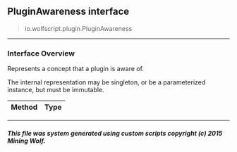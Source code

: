 ## PluginAwareness __interface__

>io.wolfscript.plugin.PluginAwareness

---

### Interface Overview

Represents a concept that a plugin is aware of. <p> The internal representation may be singleton, or be a parameterized instance, but must be immutable.

Method | Type   
--- | :--- 



---



##### This file was system generated using custom scripts copyright (c) 2015 Mining Wolf.
	

